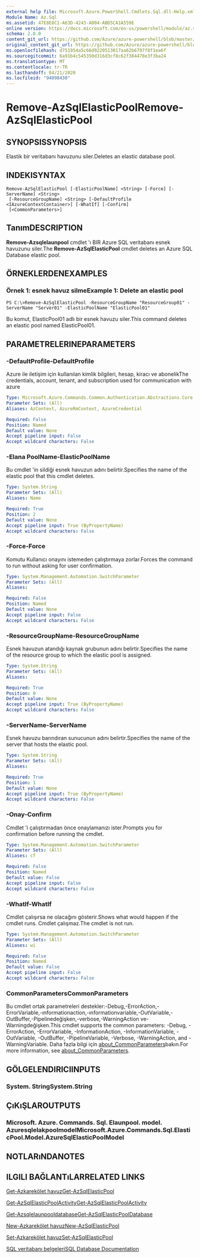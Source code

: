 ```yaml
---
external help file: Microsoft.Azure.PowerShell.Cmdlets.Sql.dll-Help.xml
Module Name: Az.Sql
ms.assetid: 47E8E8C1-A63D-4243-A004-ABD5CA1A559E
online version: https://docs.microsoft.com/en-us/powershell/module/az.sql/remove-azsqlelasticpool
schema: 2.0.0
content_git_url: https://github.com/Azure/azure-powershell/blob/master/src/Sql/Sql/help/Remove-AzSqlElasticPool.md
original_content_git_url: https://github.com/Azure/azure-powershell/blob/master/src/Sql/Sql/help/Remove-AzSqlElasticPool.md
ms.openlocfilehash: d751954a5c66d9220513017aa62b6797f8f1ea6f
ms.sourcegitcommit: 6a91b4c545350d316d3cf8c62f384478e3f3ba24
ms.translationtype: MT
ms.contentlocale: tr-TR
ms.lasthandoff: 04/21/2020
ms.locfileid: "94098430"
---
```

# <span data-ttu-id="4a820-101">Remove-AzSqlElasticPool</span><span class="sxs-lookup"><span data-stu-id="4a820-101">Remove-AzSqlElasticPool</span></span>

## <span data-ttu-id="4a820-102">SYNOPSIS</span><span class="sxs-lookup"><span data-stu-id="4a820-102">SYNOPSIS</span></span>
<span data-ttu-id="4a820-103">Elastik bir veritabanı havuzunu siler.</span><span class="sxs-lookup"><span data-stu-id="4a820-103">Deletes an elastic database pool.</span></span>

## <span data-ttu-id="4a820-104">INDEKI</span><span class="sxs-lookup"><span data-stu-id="4a820-104">SYNTAX</span></span>

```
Remove-AzSqlElasticPool [-ElasticPoolName] <String> [-Force] [-ServerName] <String>
 [-ResourceGroupName] <String> [-DefaultProfile <IAzureContextContainer>] [-WhatIf] [-Confirm]
 [<CommonParameters>]
```

## <span data-ttu-id="4a820-105">Tanım</span><span class="sxs-lookup"><span data-stu-id="4a820-105">DESCRIPTION</span></span>
<span data-ttu-id="4a820-106">**Remove-Azsqlelaunpool** cmdlet 'ı BIR Azure SQL veritabanı esnek havuzunu siler.</span><span class="sxs-lookup"><span data-stu-id="4a820-106">The **Remove-AzSqlElasticPool** cmdlet deletes an Azure SQL Database elastic pool.</span></span>

## <span data-ttu-id="4a820-107">ÖRNEKLERDEN</span><span class="sxs-lookup"><span data-stu-id="4a820-107">EXAMPLES</span></span>

### <span data-ttu-id="4a820-108">Örnek 1: esnek havuz silme</span><span class="sxs-lookup"><span data-stu-id="4a820-108">Example 1: Delete an elastic pool</span></span>
```
PS C:\>Remove-AzSqlElasticPool -ResourceGroupName "ResourceGroup01" -ServerName "Server01" -ElasticPoolName "ElasticPool01"
```

<span data-ttu-id="4a820-109">Bu komut, ElasticPool01 adlı bir esnek havuzu siler.</span><span class="sxs-lookup"><span data-stu-id="4a820-109">This command deletes an elastic pool named ElasticPool01.</span></span>

## <span data-ttu-id="4a820-110">PARAMETRELERINE</span><span class="sxs-lookup"><span data-stu-id="4a820-110">PARAMETERS</span></span>

### <span data-ttu-id="4a820-111">-DefaultProfile</span><span class="sxs-lookup"><span data-stu-id="4a820-111">-DefaultProfile</span></span>
<span data-ttu-id="4a820-112">Azure ile iletişim için kullanılan kimlik bilgileri, hesap, kiracı ve abonelik</span><span class="sxs-lookup"><span data-stu-id="4a820-112">The credentials, account, tenant, and subscription used for communication with azure</span></span>

```yaml
Type: Microsoft.Azure.Commands.Common.Authentication.Abstractions.Core.IAzureContextContainer
Parameter Sets: (All)
Aliases: AzContext, AzureRmContext, AzureCredential

Required: False
Position: Named
Default value: None
Accept pipeline input: False
Accept wildcard characters: False
```

### <span data-ttu-id="4a820-113">-Elana PoolName</span><span class="sxs-lookup"><span data-stu-id="4a820-113">-ElasticPoolName</span></span>
<span data-ttu-id="4a820-114">Bu cmdlet 'in sildiği esnek havuzun adını belirtir.</span><span class="sxs-lookup"><span data-stu-id="4a820-114">Specifies the name of the elastic pool that this cmdlet deletes.</span></span>

```yaml
Type: System.String
Parameter Sets: (All)
Aliases: Name

Required: True
Position: 2
Default value: None
Accept pipeline input: True (ByPropertyName)
Accept wildcard characters: False
```

### <span data-ttu-id="4a820-115">-Force</span><span class="sxs-lookup"><span data-stu-id="4a820-115">-Force</span></span>
<span data-ttu-id="4a820-116">Komutu Kullanıcı onayını istemeden çalıştırmaya zorlar.</span><span class="sxs-lookup"><span data-stu-id="4a820-116">Forces the command to run without asking for user confirmation.</span></span>

```yaml
Type: System.Management.Automation.SwitchParameter
Parameter Sets: (All)
Aliases:

Required: False
Position: Named
Default value: None
Accept pipeline input: False
Accept wildcard characters: False
```

### <span data-ttu-id="4a820-117">-ResourceGroupName</span><span class="sxs-lookup"><span data-stu-id="4a820-117">-ResourceGroupName</span></span>
<span data-ttu-id="4a820-118">Esnek havuzun atandığı kaynak grubunun adını belirtir.</span><span class="sxs-lookup"><span data-stu-id="4a820-118">Specifies the name of the resource group to which the elastic pool is assigned.</span></span>

```yaml
Type: System.String
Parameter Sets: (All)
Aliases:

Required: True
Position: 0
Default value: None
Accept pipeline input: True (ByPropertyName)
Accept wildcard characters: False
```

### <span data-ttu-id="4a820-119">-ServerName</span><span class="sxs-lookup"><span data-stu-id="4a820-119">-ServerName</span></span>
<span data-ttu-id="4a820-120">Esnek havuzu barındıran sunucunun adını belirtir.</span><span class="sxs-lookup"><span data-stu-id="4a820-120">Specifies the name of the server that hosts the elastic pool.</span></span>

```yaml
Type: System.String
Parameter Sets: (All)
Aliases:

Required: True
Position: 1
Default value: None
Accept pipeline input: True (ByPropertyName)
Accept wildcard characters: False
```

### <span data-ttu-id="4a820-121">-Onay</span><span class="sxs-lookup"><span data-stu-id="4a820-121">-Confirm</span></span>
<span data-ttu-id="4a820-122">Cmdlet 'i çalıştırmadan önce onaylamanızı ister.</span><span class="sxs-lookup"><span data-stu-id="4a820-122">Prompts you for confirmation before running the cmdlet.</span></span>

```yaml
Type: System.Management.Automation.SwitchParameter
Parameter Sets: (All)
Aliases: cf

Required: False
Position: Named
Default value: False
Accept pipeline input: False
Accept wildcard characters: False
```

### <span data-ttu-id="4a820-123">-WhatIf</span><span class="sxs-lookup"><span data-stu-id="4a820-123">-WhatIf</span></span>
<span data-ttu-id="4a820-124">Cmdlet çalışırsa ne olacağını gösterir.</span><span class="sxs-lookup"><span data-stu-id="4a820-124">Shows what would happen if the cmdlet runs.</span></span>
<span data-ttu-id="4a820-125">Cmdlet çalışmaz.</span><span class="sxs-lookup"><span data-stu-id="4a820-125">The cmdlet is not run.</span></span>

```yaml
Type: System.Management.Automation.SwitchParameter
Parameter Sets: (All)
Aliases: wi

Required: False
Position: Named
Default value: False
Accept pipeline input: False
Accept wildcard characters: False
```

### <span data-ttu-id="4a820-126">CommonParameters</span><span class="sxs-lookup"><span data-stu-id="4a820-126">CommonParameters</span></span>
<span data-ttu-id="4a820-127">Bu cmdlet ortak parametreleri destekler:-Debug,-ErrorAction,-ErrorVariable,-ınformationaction,-ınformationvariable,-OutVariable,-OutBuffer,-Pipelinedeğişken,-verbose,-WarningAction ve-Warningdeğişken.</span><span class="sxs-lookup"><span data-stu-id="4a820-127">This cmdlet supports the common parameters: -Debug, -ErrorAction, -ErrorVariable, -InformationAction, -InformationVariable, -OutVariable, -OutBuffer, -PipelineVariable, -Verbose, -WarningAction, and -WarningVariable.</span></span> <span data-ttu-id="4a820-128">Daha fazla bilgi için [about_CommonParameters](http://go.microsoft.com/fwlink/?LinkID=113216)bakın.</span><span class="sxs-lookup"><span data-stu-id="4a820-128">For more information, see [about_CommonParameters](http://go.microsoft.com/fwlink/?LinkID=113216).</span></span>

## <span data-ttu-id="4a820-129">GÖLGELENDIRICI</span><span class="sxs-lookup"><span data-stu-id="4a820-129">INPUTS</span></span>

### <span data-ttu-id="4a820-130">System. String</span><span class="sxs-lookup"><span data-stu-id="4a820-130">System.String</span></span>

## <span data-ttu-id="4a820-131">ÇıKıŞLAR</span><span class="sxs-lookup"><span data-stu-id="4a820-131">OUTPUTS</span></span>

### <span data-ttu-id="4a820-132">Microsoft. Azure. Commands. Sql. Elaunpool. model. Azuresqlelakpoolmodel</span><span class="sxs-lookup"><span data-stu-id="4a820-132">Microsoft.Azure.Commands.Sql.ElasticPool.Model.AzureSqlElasticPoolModel</span></span>

## <span data-ttu-id="4a820-133">NOTLARıNDA</span><span class="sxs-lookup"><span data-stu-id="4a820-133">NOTES</span></span>

## <span data-ttu-id="4a820-134">ILGILI BAĞLANTıLAR</span><span class="sxs-lookup"><span data-stu-id="4a820-134">RELATED LINKS</span></span>

[<span data-ttu-id="4a820-135">Get-Azkarekölet havuz</span><span class="sxs-lookup"><span data-stu-id="4a820-135">Get-AzSqlElasticPool</span></span>](./Get-AzSqlElasticPool.md)

[<span data-ttu-id="4a820-136">Get-AzSqlElasticPoolActivity</span><span class="sxs-lookup"><span data-stu-id="4a820-136">Get-AzSqlElasticPoolActivity</span></span>](./Get-AzSqlElasticPoolActivity.md)

[<span data-ttu-id="4a820-137">Get-Azsqlelaunpooldatabase</span><span class="sxs-lookup"><span data-stu-id="4a820-137">Get-AzSqlElasticPoolDatabase</span></span>](./Get-AzSqlElasticPoolDatabase.md)

[<span data-ttu-id="4a820-138">New-Azkarekölet havuz</span><span class="sxs-lookup"><span data-stu-id="4a820-138">New-AzSqlElasticPool</span></span>](./New-AzSqlElasticPool.md)

[<span data-ttu-id="4a820-139">Set-Azkarekölet havuz</span><span class="sxs-lookup"><span data-stu-id="4a820-139">Set-AzSqlElasticPool</span></span>](./Set-AzSqlElasticPool.md)

[<span data-ttu-id="4a820-140">SQL veritabanı belgeleri</span><span class="sxs-lookup"><span data-stu-id="4a820-140">SQL Database Documentation</span></span>](https://docs.microsoft.com/azure/sql-database/)


